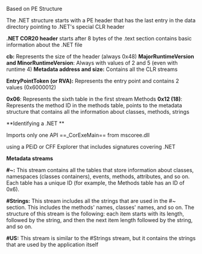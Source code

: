 
Based on PE Structure

The .NET structure starts with a PE header that has the last entry in the data directory pointing to .NET's special CLR header

**.NET COR20 header**
starts after 8 bytes of the .text section contains basic information
about the .NET file

**cb:** Represents the size of the header (always 0x48) **MajorRuntimeVersion and MinorRuntimeVersion**: Always with values of 2 and 5 (even with runtime 4)
**Metadata address and size:** Contains all the CLR streams

**EntryPointToken (or RVA):** Represents the entry point and contains 2 values (0x6000012)

**0x06**: Represents the sixth table in the first stream Methods
**0x12 (18)**: Represents the method ID in the methods table, points to the metadata structure that contains all the information about classes,
methods, strings

**Identifying a .NET **

Imports only one API
==_CorExeMain== from mscoree.dll

using a PEiD or CFF Explorer that
includes signatures covering .NET

**Metadata streams**


**#~:** This stream contains all the tables that store information about classes, namespaces (classes containers), events, methods, attributes, and so on. Each
table has a unique ID (for example, the Methods table has an ID of 0x6).

**\#Strings:** This stream includes all the strings that are used in the #~ section. This includes the methods' names, classes' names, and so on. The structure of this stream is the following: each item starts with its length, followed by the string, and then the next item length followed by the string, and so on.

**\#US:** This stream is similar to the \#Strings stream, but it contains the strings that are used by the application itself

